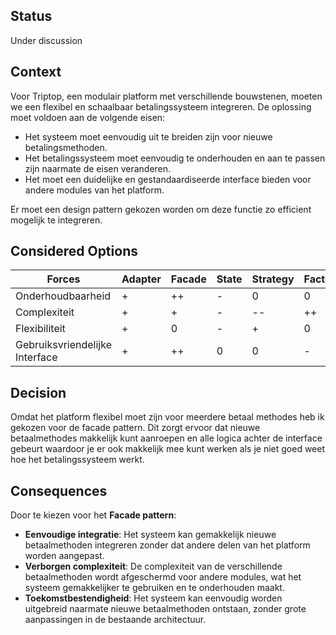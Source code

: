 ## Status
<!-- Kies één: Proposed / Under discussion / Accepted / Rejected -->
Under discussion

## Context

Voor Triptop, een modulair platform met verschillende bouwstenen, moeten we een flexibel en schaalbaar betalingssysteem integreren. De oplossing moet voldoen aan de volgende eisen:
- Het systeem moet eenvoudig uit te breiden zijn voor nieuwe betalingsmethoden.
- Het betalingssysteem moet eenvoudig te onderhouden en aan te passen zijn naarmate de eisen veranderen.
- Het moet een duidelijke en gestandaardiseerde interface bieden voor andere modules van het platform.

Er moet een design pattern gekozen worden om deze functie zo efficient mogelijk te integreren.


## Considered Options

| Forces                         | Adapter | Facade | State | Strategy | Factory |  
|--------------------------------|---------|--------|-------|----------|---------|  
| Onderhoudbaarheid              | +       | ++     | -     | 0        | 0       |  
| Complexiteit                   | +       | +      | -     | --       | ++      |  
| Flexibiliteit                  | +       | 0      | -     | +        | 0       |  
| Gebruiksvriendelijke Interface | +       | ++     | 0     | 0        | -       | 

## Decision

Omdat het platform flexibel moet zijn voor meerdere betaal methodes heb ik gekozen voor de facade pattern.
Dit zorgt ervoor dat nieuwe betaalmethodes makkelijk kunt aanroepen en alle logica achter de interface gebeurt waardoor je er ook makkelijk mee kunt werken als je niet goed weet hoe het betalingssysteem werkt.

## Consequences

Door te kiezen voor het **Facade pattern**:
- **Eenvoudige integratie**: Het systeem kan gemakkelijk nieuwe betaalmethoden integreren zonder dat andere delen van het platform worden aangepast.
- **Verborgen complexiteit**: De complexiteit van de verschillende betaalmethoden wordt afgeschermd voor andere modules, wat het systeem gemakkelijker te gebruiken en te onderhouden maakt.
- **Toekomstbestendigheid**: Het systeem kan eenvoudig worden uitgebreid naarmate nieuwe betaalmethoden ontstaan, zonder grote aanpassingen in de bestaande architectuur.